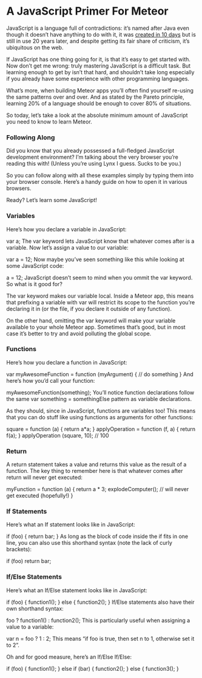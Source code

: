 # A JavaScript Primer For Meteor

JavaScript is a language full of contradictions: it’s named after Java even though it doesn’t have anything to do with it, it was [created in 10 days][#javascript-histtory] but is still in use 20 years later, and despite getting its fair share of criticism, it’s ubiquitous on the web.

If JavaScript has one thing going for it, is that it’s easy to get started with. Now don’t get me wrong: truly mastering JavaScript is a difficult task. But learning enough to get by isn’t that hard, and shouldn’t take long especially if you already have some experience with other programming languages.

What’s more, when building Meteor apps you’ll often find yourself re-using the same patterns over and over. And as stated by the Pareto principle, learning 20% of a language should be enough to cover 80% of situations.

So today, let’s take a look at the absolute minimum amount of JavaScript you need to know to learn Meteor.

### Following Along

Did you know that you already possessed a full-fledged JavaScript development environment? I’m talking about the very browser you’re reading this with! (Unless you’re using Lynx I guess. Sucks to be you.)

So you can follow along with all these examples simply by typing them into your browser console. Here’s a handy guide on how to open it in various browsers.

Ready? Let’s learn some JavaScript!

### Variables

Here’s how you declare a variable in JavaScript:

var a;
The var keyword lets JavaScript know that whatever comes after is a variable. Now let’s assign a value to our variable:

var a = 12;
Now maybe you’ve seen something like this while looking at some JavaScript code:

a = 12;
JavaScript doesn’t seem to mind when you ommit the var keyword. So what is it good for?

The var keyword makes our variable local. Inside a Meteor app, this means that prefixing a variable with var will restrict its scope to the function you’re declaring it in (or the file, if you declare it outside of any function).

On the other hand, omitting the var keyword will make your variable available to your whole Meteor app. Sometimes that’s good, but in most case it’s better to try and avoid polluting the global scope.

### Functions

Here’s how you declare a function in JavaScript:

var myAwesomeFunction = function (myArgument) {
  // do something
}
And here’s how you’d call your function:

myAwesomeFunction(something);
You’ll notice function declarations follow the same var something = somethingElse pattern as variable declarations.

As they should, since in JavaScript, functions are variables too! This means that you can do stuff like using functions as arguments for other functions:

square = function (a) {
  return a*a;
}
applyOperation = function (f, a) {
  return f(a);
}
applyOperation (square, 10); // 100

### Return

A return statement takes a value and returns this value as the result of a function. The key thing to remember here is that whatever comes after return will never get executed:

myFunction = function (a) {
  return a * 3;
  explodeComputer(); // will never get executed (hopefully!)
}

### If Statements
Here’s what an If statement looks like in JavaScript:

if (foo) {
  return bar;
}
As long as the block of code inside the if fits in one line, you can also use this shorthand syntax (note the lack of curly brackets):

if (foo)
  return bar;
  
### If/Else Statements
Here’s what an If/Else statement looks like in JavaScript:

if (foo) {
  function1();
} else {
  function2();
}
If/Else statements also have their own shorthand syntax:

foo ? function1() : function2();
This is particularly useful when assigning a value to a variable:

var n = foo ? 1 : 2;
This means “if foo is true, then set n to 1, otherwise set it to 2”.

Oh and for good measure, here’s an If/Else If/Else:

if (foo) {
  function1();
} else if (bar) {
  function2();
} else {
  function3();
}



[#javascript-histtory]:https://www.w3.org/community/webed/wiki/A_Short_History_of_JavaScript